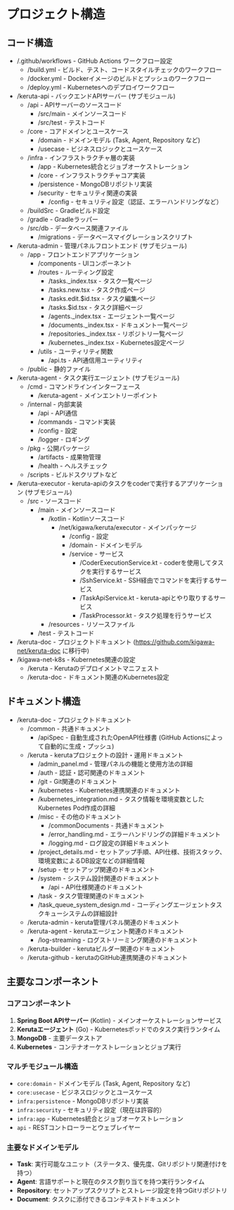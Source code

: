 # プロジェクト構造

## コード構造

* /.github/workflows - GitHub Actions ワークフロー設定
  * /build.yml - ビルド、テスト、コードスタイルチェックのワークフロー
  * /docker.yml - Dockerイメージのビルドとプッシュのワークフロー
  * /deploy.yml - Kubernetesへのデプロイワークフロー
* /keruta-api - バックエンドAPIサーバー (サブモジュール)
  * /api - APIサーバーのソースコード
    * /src/main - メインソースコード
    * /src/test - テストコード
  * /core - コアドメインとユースケース
    * /domain - ドメインモデル (Task, Agent, Repository など)
    * /usecase - ビジネスロジックとユースケース
  * /infra - インフラストラクチャ層の実装
    * /app - Kubernetes統合とジョブオーケストレーション
    * /core - インフラストラクチャコア実装
    * /persistence - MongoDBリポジトリ実装
    * /security - セキュリティ関連の実装
      * /config - セキュリティ設定（認証、エラーハンドリングなど）
  * /buildSrc - Gradleビルド設定
  * /gradle - Gradleラッパー
  * /src/db - データベース関連ファイル
    * /migrations - データベースマイグレーションスクリプト
* /keruta-admin - 管理パネルフロントエンド (サブモジュール)
  * /app - フロントエンドアプリケーション
    * /components - UIコンポーネント
    * /routes - ルーティング設定
      * /tasks._index.tsx - タスク一覧ページ
      * /tasks.new.tsx - タスク作成ページ
      * /tasks.edit.$id.tsx - タスク編集ページ
      * /tasks.$id.tsx - タスク詳細ページ
      * /agents._index.tsx - エージェント一覧ページ
      * /documents._index.tsx - ドキュメント一覧ページ
      * /repositories._index.tsx - リポジトリ一覧ページ
      * /kubernetes._index.tsx - Kubernetes設定ページ
    * /utils - ユーティリティ関数
      * /api.ts - API通信用ユーティリティ
  * /public - 静的ファイル
* /keruta-agent - タスク実行エージェント (サブモジュール)
  * /cmd - コマンドラインインターフェース
    * /keruta-agent - メインエントリーポイント
  * /internal - 内部実装
    * /api - API通信
    * /commands - コマンド実装
    * /config - 設定
    * /logger - ロギング
  * /pkg - 公開パッケージ
    * /artifacts - 成果物管理
    * /health - ヘルスチェック
  * /scripts - ビルドスクリプトなど
* /keruta-executor - keruta-apiのタスクをcoderで実行するアプリケーション (サブモジュール)
  * /src - ソースコード
    * /main - メインソースコード
      * /kotlin - Kotlinソースコード
        * /net/kigawa/keruta/executor - メインパッケージ
          * /config - 設定
          * /domain - ドメインモデル
          * /service - サービス
            * /CoderExecutionService.kt - coderを使用してタスクを実行するサービス
            * /SshService.kt - SSH経由でコマンドを実行するサービス
            * /TaskApiService.kt - keruta-apiとやり取りするサービス
            * /TaskProcessor.kt - タスク処理を行うサービス
      * /resources - リソースファイル
    * /test - テストコード
* /keruta-doc - プロジェクトドキュメント (https://github.com/kigawa-net/keruta-doc に移行中)
* /kigawa-net-k8s - Kubernetes関連の設定
  * /keruta - Kerutaのデプロイメントマニフェスト
  * /keruta-doc - ドキュメント関連のKubernetes設定

## ドキュメント構造

* /keruta-doc - プロジェクトドキュメント
  * /common - 共通ドキュメント
    * /apiSpec - 自動生成されたOpenAPI仕様書 (GitHub Actionsによって自動的に生成・プッシュ)
  * /keruta - kerutaプロジェクトの設計・運用ドキュメント
    * /admin_panel.md - 管理パネルの機能と使用方法の詳細
    * /auth - 認証・認可関連のドキュメント
    * /git - Git関連のドキュメント
    * /kubernetes - Kubernetes連携関連のドキュメント
    * /kubernetes_integration.md - タスク情報を環境変数としたKubernetes Pod作成の詳細
    * /misc - その他のドキュメント
      * /commonDocuments - 共通ドキュメント
      * /error_handling.md - エラーハンドリングの詳細ドキュメント
      * /logging.md - ログ設定の詳細ドキュメント
    * /project_details.md - セットアップ手順、API仕様、技術スタック、環境変数によるDB設定などの詳細情報
    * /setup - セットアップ関連のドキュメント
    * /system - システム設計関連のドキュメント
      * /api - API仕様関連のドキュメント
    * /task - タスク管理関連のドキュメント
    * /task_queue_system_design.md - コーディングエージェントタスクキューシステムの詳細設計
  * /keruta-admin - keruta管理パネル関連のドキュメント
  * /keruta-agent - kerutaエージェント関連のドキュメント
    * /log-streaming - ログストリーミング関連のドキュメント
  * /keruta-builder - kerutaビルダー関連のドキュメント
  * /keruta-github - kerutaのGitHub連携関連のドキュメント

## 主要なコンポーネント

### コアコンポーネント
1. **Spring Boot APIサーバー** (Kotlin) - メインオーケストレーションサービス
2. **Kerutaエージェント** (Go) - Kubernetesポッドでのタスク実行ランタイム
3. **MongoDB** - 主要データストア
4. **Kubernetes** - コンテナオーケストレーションとジョブ実行

### マルチモジュール構造
- `core:domain` - ドメインモデル (Task, Agent, Repository など)
- `core:usecase` - ビジネスロジックとユースケース
- `infra:persistence` - MongoDBリポジトリ実装
- `infra:security` - セキュリティ設定（現在は許容的）
- `infra:app` - Kubernetes統合とジョブオーケストレーション
- `api` - RESTコントローラーとウェブレイヤー

### 主要なドメインモデル
- **Task**: 実行可能なユニット（ステータス、優先度、Gitリポジトリ関連付けを持つ）
- **Agent**: 言語サポートと現在のタスク割り当てを持つ実行ランタイム
- **Repository**: セットアップスクリプトとストレージ設定を持つGitリポジトリ
- **Document**: タスクに添付できるコンテキストドキュメント
